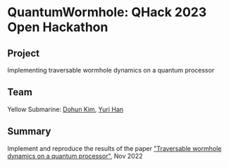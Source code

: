 # QuantumWormhole: QHack 2023 Open Hackathon

## Project
Implementing traversable wormhole dynamics on a quantum processor

## Team
Yellow Submarine: [Dohun Kim](https://github.com/yh08037), [Yuri Han](https://github.com/urihan)

## Summary
Implement and reproduce the results of the paper ["Traversable wormhole dynamics on a quantum processor"](https://www.nature.com/articles/s41586-022-05424-3), Nov 2022



